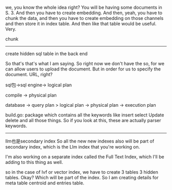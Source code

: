 we, you know the whole idea right? You will be having some documents in S. 3. And then you have to create embedding. And then, yeah, you have to chunk the data, and then you have to create embedding on those channels and then store it in index table. And then like that table would be useful. Very.



chunk 


---



create hidden sql table in the back end


So that's that's what I am saying. So right now we don't have the so, for we can allow users to upload the document. But in order for us to specify the document. URL, right?


sql包->sql engine-> logical plan

compile -> physical plan



database -> query plan > logical plan -> physical plan -> execution plan


build.go:
 package which contains all the keywords like insert select Update delete and all those things. So if you look at this, these are actually parser keywords.




---


llm也是secondary index
So all the new new indexes also will be part of secondary index, which is the Llm index that you're working on.

 I'm also working on a separate index called the Full Text Index, which I'll be adding to this thing as well.

so in the case of Ivf or vector index, we have to create 3 tables 3 hidden tables. Okay? Which will be part of the index. So I am creating details for meta table centroid and entries table. 